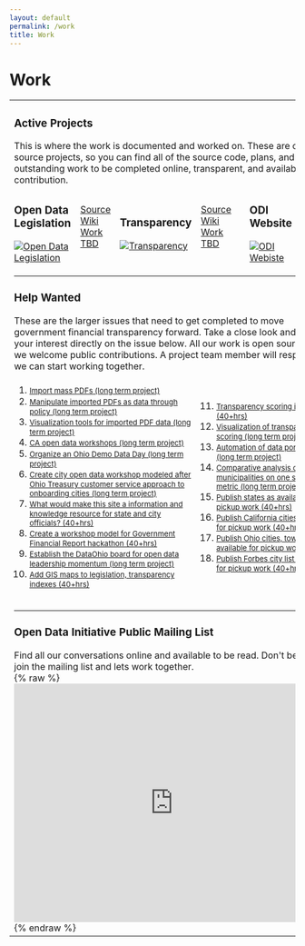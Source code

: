 ```yaml
---
layout: default
permalink: /work
title: Work
---
```

# Work

<table>
	<tr>
		<td colspan="7"><h3>Active Projects</h3>This is where the work is documented and worked on. These are open source projects, so you can find all of the source code, plans, and outstanding work to be completed online, transparent, and available for contribution.</td>
	</tr>
	<tr>
		<td><h3>Open Data Legislation</h3>
		<a href="/legislation"><img src="/assets/img/legislation-icon.png" alt="Open Data Legislation"></a></td>
		<td>
		<a href="https://github.com/opendatainitiative/opendatalegislation/">Source</a><br />
		<a href="https://github.com/opendatainitiative/opendatalegislation/wiki">Wiki</a><br />
		<a href="https://github.com/opendatainitiative/opendatalegislation/issues">Work TBD</a>
		</td>
		<td><h3>Transparency</h3>
		<a href="/transparency"><img src="/assets/img/transparency_report_icon.png" alt="Transparency"></a></td>
		<td>
		<a href="https://github.com/opendatainitiative/transparency/">Source</a><br />
		<a href="https://github.com/opendatainitiative/transparency/wiki">Wiki</a><br />
		<a href="https://github.com/opendatainitiative/transparency/issues">Work TBD</a>
		</td>
		<td><br /></td>
		<td><h3>ODI Website</h3>
		<a href="/"><img src="/assets/img/handout_icon.png" alt="ODI Webiste"></a></td>
		<td>
		<a href="https://github.com/opendatainitiative/opendatainitiative.github.io">Source</a><br />
		<a href="/about">About</a><br />
		<a href="https://github.com/opendatainitiative/opendatainitiative.github.io/issues">Work TBD</a>
		</td>
		<td><br /></td>
	</tr>
	<tr>
		<td colspan="7"><hr>
		<h3>Help Wanted</h3>These are the larger issues that need to get completed to move government financial transparency forward. Take a close look and state your interest directly on the issue below. All our work is open source, so we welcome public contributions. A project team member will respond, so we can start working together.</td>
	</tr>
	<tr>
		<td colspan="3">
		<ol>
		<li><font size="2"><a target="_blank" href="https://github.com/opendatainitiative/opendatainitiative.github.io/issues/26">Import mass PDFs (long term project)</a></font></li>
		<li><font size="2"><a target="_blank" href="https://github.com/opendatainitiative/opendatainitiative.github.io/issues/27">Manipulate imported PDFs as data through policy (long term project)</a></font></li>
		<li><font size="2"><a target="_blank" href="https://github.com/opendatainitiative/opendatainitiative.github.io/issues/28">Visualization tools for imported PDF data (long term project)</a></font></li>
		<li><font size="2"><a target="_blank" href="https://github.com/opendatainitiative/opendatainitiative.github.io/issues/12">CA open data workshops (long term project)</a></font></li>
		<li><font size="2"><a target="_blank" href="https://github.com/opendatainitiative/opendatainitiative.github.io/issues/6">Organize an Ohio Demo Data Day (long term project)</a></font></li>
		<li><font size="2"><a target="_blank" href="https://github.com/opendatainitiative/opendatainitiative.github.io/issues/3">Create city open data workshop modeled after Ohio Treasury customer service approach to onboarding cities (long term project)</a></font></li>
		<li><font size="2"><a target="_blank" href="https://github.com/opendatainitiative/opendatainitiative.github.io/issues/2">What would make this site a information and knowledge resource for state and city officials? (40+hrs)</a></font></li>
		<li><font size="2"><a target="_blank" href="https://github.com/opendatainitiative/opendatalegislation/issues/17">Create a workshop model for Government Financial Report hackathon (40+hrs)</a></font></li>
		<li><font size="2"><a target="_blank" href="https://github.com/opendatainitiative/opendatalegislation/issues/23">Establish the DataOhio board for open data leadership momentum (long term project)</a></font></li>
		<li><font size="2"><a target="_blank" href="https://github.com/opendatainitiative/opendatalegislation/issues/25">Add GIS maps to legislation, transparency indexes (40+hrs)</a></font></li>
		</ol>
		</td>
		<td colspan="5">
		<ol start="11">
		<li><font size="2"><a target="_blank" href="https://github.com/opendatainitiative/transparency/issues/12">Transparency scoring infographics (40+hrs)</a></font></li>
		<li><font size="2"><a target="_blank" href="https://github.com/opendatainitiative/transparency/issues/11">Visualization of transparency scoring (long term project)</a></font></li>
		<li><font size="2"><a target="_blank" href="https://github.com/opendatainitiative/transparency/issues/10">Automation of data portal scoring (long term project)</a></font></li>
		<li><font size="2"><a target="_blank" href="https://github.com/opendatainitiative/transparency/issues/9">Comparative analysis of two similar municipalities on one specific metric (long term project) </a></font></li>
		<li><font size="2"><a target="_blank" href="https://github.com/opendatainitiative/transparency/issues/8">Publish states as available for pickup work (40+hrs)</a></font></li>
		<li><font size="2"><a target="_blank" href="https://github.com/opendatainitiative/transparency/issues/7">Publish California cities as available for pickup work (40+hrs)</a></font></li>
		<li><font size="2"><a target="_blank" href="https://github.com/opendatainitiative/transparency/issues/6">Publish Ohio cities, townships as available for pickup work (40+hrs)</a></font></li>
		<li><font size="2"><a target="_blank" href="https://github.com/opendatainitiative/transparency/issues/5">Publish Forbes city list as available for pickup work (40+hrs)</a></font></li>
		</ol>
		</td>
	</tr>
	<tr>
		<td colspan="7"><hr><h3>Open Data Initiative Public Mailing List</h3>Find all our conversations online and available to be read. Don't be shy, join the mailing list and lets work together.<br />
		{% raw %}<iframe frameborder="no" border="0" marginwidth="0" marginheight="0" width="560" height="420" src="https://lists.opendatainitiative.io/pipermail/opendatainitiative/"></iframe>
		{% endraw %}
		</td>
	</tr>
</table>
